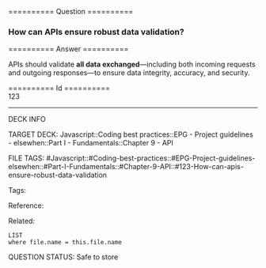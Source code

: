 ========== Question ==========  

### How can APIs ensure robust data validation?  

========== Answer ==========  

APIs should validate **all data exchanged**—including both incoming requests and outgoing responses—to ensure data integrity, accuracy, and security.

========== Id ==========  
123

---

DECK INFO

TARGET DECK: Javascript::Coding best practices::EPG - Project guidelines - elsewhen::Part I - Fundamentals::Chapter 9 - API

FILE TAGS: #Javascript::#Coding-best-practices::#EPG-Project-guidelines-elsewhen::#Part-I-Fundamentals::#Chapter-9-API::#123-How-can-apis-ensure-robust-data-validation

Tags:

Reference:

Related:

```dataview
LIST
where file.name = this.file.name
```

QUESTION STATUS: Safe to store
